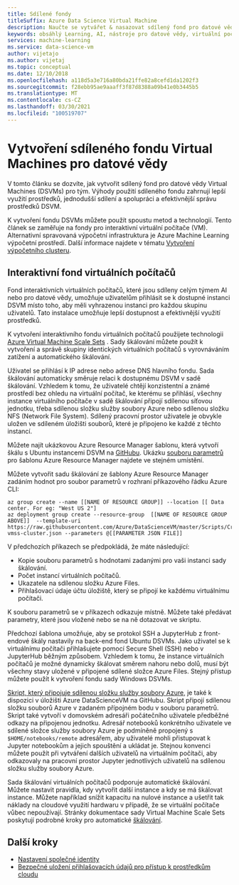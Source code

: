 ```yaml
---
title: Sdílené fondy
titleSuffix: Azure Data Science Virtual Machine
description: Naučte se vytvářet & nasazovat sdílený fond pro datové vědy Virtual Machines (DSVMs) jako sdílený prostředek pro tým.
keywords: obsáhlý Learning, AI, nástroje pro datové vědy, virtuální počítač pro datové vědy, geoprostorové analýzy, vědecké zpracování týmových dat
services: machine-learning
ms.service: data-science-vm
author: vijetajo
ms.author: vijetaj
ms.topic: conceptual
ms.date: 12/10/2018
ms.openlocfilehash: a118d5a3e716a80bda21ffe82a8cefd1da1202f3
ms.sourcegitcommit: f28ebb95ae9aaaff3f87d8388a09b41e0b3445b5
ms.translationtype: MT
ms.contentlocale: cs-CZ
ms.lasthandoff: 03/30/2021
ms.locfileid: "100519707"
---
```

# <a name="create-a-shared-pool-of-data-science-virtual-machines"></a>Vytvoření sdíleného fondu Virtual Machines pro datové vědy

V tomto článku se dozvíte, jak vytvořit sdílený fond pro datové vědy Virtual Machines (DSVMs) pro tým. Výhody použití sdíleného fondu zahrnují lepší využití prostředků, jednodušší sdílení a spolupráci a efektivnější správu prostředků DSVM.

K vytvoření fondu DSVMs můžete použít spoustu metod a technologií. Tento článek se zaměřuje na fondy pro interaktivní virtuální počítače (VM). Alternativní spravovaná výpočetní infrastruktura je Azure Machine Learning výpočetní prostředí. Další informace najdete v tématu [Vytvoření výpočetního clusteru](../how-to-create-attach-compute-cluster.md).

## <a name="interactive-vm-pool"></a>Interaktivní fond virtuálních počítačů

Fond interaktivních virtuálních počítačů, které jsou sdíleny celým týmem AI nebo pro datové vědy, umožňuje uživatelům přihlásit se k dostupné instanci DSVM místo toho, aby měli vyhrazenou instanci pro každou skupinu uživatelů. Tato instalace umožňuje lepší dostupnost a efektivnější využití prostředků.

K vytvoření interaktivního fondu virtuálních počítačů použijete technologii [Azure Virtual Machine Scale Sets](../../virtual-machine-scale-sets/index.yml) . Sady škálování můžete použít k vytvoření a správě skupiny identických virtuálních počítačů s vyrovnáváním zatížení a automatického škálování.

Uživatel se přihlásí k IP adrese nebo adrese DNS hlavního fondu. Sada škálování automaticky směruje relaci k dostupnému DSVM v sadě škálování. Vzhledem k tomu, že uživatelé chtějí konzistentní a známé prostředí bez ohledu na virtuální počítač, ke kterému se přihlásí, všechny instance virtuálního počítače v sadě škálování připojí sdílenou síťovou jednotku, třeba sdílenou složku služby soubory Azure nebo sdílenou složku NFS (Network File System). Sdílený pracovní prostor uživatele je obvykle uložen ve sdíleném úložišti souborů, které je připojeno ke každé z těchto instancí.

Můžete najít ukázkovou Azure Resource Manager šablonu, která vytvoří škálu s Ubuntu instancemi DSVM na [GitHubu](https://raw.githubusercontent.com/Azure/DataScienceVM/master/Scripts/CreateDSVM/Ubuntu/dsvm-vmss-cluster.json). Ukázku [souboru parametrů](https://raw.githubusercontent.com/Azure/DataScienceVM/master/Scripts/CreateDSVM/Ubuntu/dsvm-vmss-cluster.parameters.json) pro šablonu Azure Resource Manager najdete ve stejném umístění.

Můžete vytvořit sadu škálování ze šablony Azure Resource Manager zadáním hodnot pro soubor parametrů v rozhraní příkazového řádku Azure CLI:

```azurecli-interactive
az group create --name [[NAME OF RESOURCE GROUP]] --location [[ Data center. For eg: "West US 2"]
az deployment group create --resource-group  [[NAME OF RESOURCE GROUP ABOVE]]  --template-uri https://raw.githubusercontent.com/Azure/DataScienceVM/master/Scripts/CreateDSVM/Ubuntu/dsvm-vmss-cluster.json --parameters @[[PARAMETER JSON FILE]]
```

V předchozích příkazech se předpokládá, že máte následující:

* Kopie souboru parametrů s hodnotami zadanými pro vaši instanci sady škálování.
* Počet instancí virtuálních počítačů.
* Ukazatele na sdílenou složku Azure Files.
* Přihlašovací údaje účtu úložiště, který se připojí ke každému virtuálnímu počítači.

K souboru parametrů se v příkazech odkazuje místně. Můžete také předávat parametry, které jsou vložené nebo se na ně dotazovat ve skriptu.  

Předchozí šablona umožňuje, aby se protokol SSH a JupyterHub z front-endové škály nastavily na back-end fond Ubuntu DSVMs. Jako uživatel se k virtuálnímu počítači přihlašujete pomocí Secure Shell (SSH) nebo v JupyterHub běžným způsobem. Vzhledem k tomu, že instance virtuálních počítačů je možné dynamicky škálovat směrem nahoru nebo dolů, musí být všechny stavy uložené v připojené sdílené složce Azure Files. Stejný přístup můžete použít k vytvoření fondu sady Windows DSVMs.

[Skript, který připojuje sdílenou složku služby soubory Azure,](https://raw.githubusercontent.com/Azure/DataScienceVM/master/Extensions/General/mountazurefiles.sh) je také k dispozici v úložišti Azure DataScienceVM na GitHubu. Skript připojí sdílenou složku souborů Azure v zadaném přípojném bodu v souboru parametrů. Skript také vytvoří v domovském adresáři počátečního uživatele předběžné odkazy na připojenou jednotku. Adresář notebooků konkrétního uživatele ve sdílené složce služby soubory Azure je podmíněně propojený s `$HOME/notebooks/remote` adresářem, aby uživatelé mohli přistupovat k Jupyter notebookům a jejich spouštění a ukládat je. Stejnou konvenci můžete použít při vytváření dalších uživatelů na virtuálním počítači, aby odkazovaly na pracovní prostor Jupyter jednotlivých uživatelů na sdílenou složku služby soubory Azure.

Sada škálování virtuálních počítačů podporuje automatické škálování. Můžete nastavit pravidla, kdy vytvořit další instance a kdy se má škálovat instance. Můžete například snížit kapacitu na nulové instance a ušetřit tak náklady na cloudové využití hardwaru v případě, že se virtuální počítače vůbec nepoužívají. Stránky dokumentace sady Virtual Machine Scale Sets poskytují podrobné kroky pro automatické [škálování](../../virtual-machine-scale-sets/virtual-machine-scale-sets-autoscale-overview.md).

## <a name="next-steps"></a>Další kroky

* [Nastavení společné identity](dsvm-common-identity.md)
* [Bezpečné uložení přihlašovacích údajů pro přístup k prostředkům cloudu](dsvm-secure-access-keys.md)